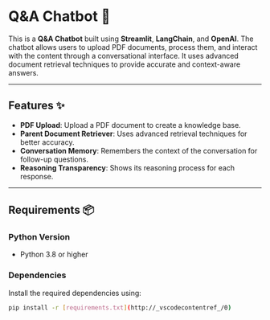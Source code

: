 # Q&A Chatbot 🤖

This is a **Q&A Chatbot** built using **Streamlit**, **LangChain**, and **OpenAI**. The chatbot allows users to upload PDF documents, process them, and interact with the content through a conversational interface. It uses advanced document retrieval techniques to provide accurate and context-aware answers.

---

## Features ✨
- **PDF Upload**: Upload a PDF document to create a knowledge base.
- **Parent Document Retriever**: Uses advanced retrieval techniques for better accuracy.
- **Conversation Memory**: Remembers the context of the conversation for follow-up questions.
- **Reasoning Transparency**: Shows its reasoning process for each response.

---

## Requirements 📦

### Python Version
- Python 3.8 or higher

### Dependencies
Install the required dependencies using:
```bash
pip install -r [requirements.txt](http://_vscodecontentref_/0)

